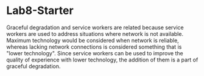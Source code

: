 # Lab8-Starter

Graceful degradation and service workers are related because service workers are used to address situations where network is not available. Maximum technology would be considered when network is reliable, whereas lacking network connections is considered something that is "lower technology". Since service workers can be used to improve the quality of experience with lower technology, the addition of them is a part of graceful degradation.